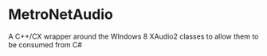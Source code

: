 MetroNetAudio
=============

A C++/CX wrapper around the WIndows 8 XAudio2 classes to allow them to be consumed from C#